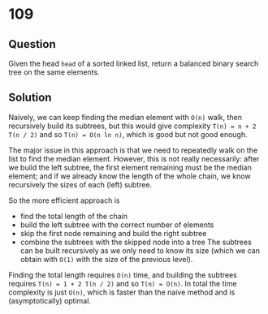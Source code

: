 # 109

## Question

Given the head `head` of a sorted linked list, return a balanced binary search tree on the same elements.

## Solution

Naively, we can keep finding the median element with `O(n)` walk, then recursively build its subtrees, but this would give complexity `T(n) = n + 2 T(n / 2)` and so `T(n) = O(n ln n)`, which is good but not good enough.

The major issue in this approach is that we need to repeatedly walk on the list to find the median element. However, this is not really necessarily: after we build the left subtree, the first element remaining must be the median element; and if we already know the length of the whole chain, we know recursively the sizes of each (left) subtree.

So the more efficient approach is
* find the total length of the chain
* build the left subtree with the correct number of elements
* skip the first node remaining and build the right subtree
* combine the subtrees with the skipped node into a tree
The subtrees can be built recursively as we only need to know its size (which we can obtain with `O(1)` with the size of the previous level).

Finding the total length requires `O(n)` time, and building the subtrees requires `T(n) = 1 + 2 T(n / 2)` and so `T(n) = O(n)`. In total the time complexity is just `O(n)`, which is faster than the naive method and is (asymptotically) optimal.

